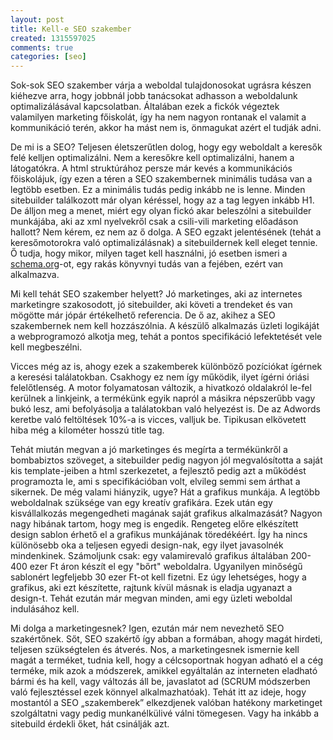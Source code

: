 ```yaml
---
layout: post
title: Kell-e SEO szakember
created: 1315597025
comments: true
categories: [seo]
---
```

Sok-sok SEO szakember várja a weboldal tulajdonosokat ugrásra készen kiéhezve arra, hogy jobbnál jobb tanácsokat adhasson a weboldalunk optimalizálásával kapcsolatban. Általában ezek a fickók végeztek valamilyen marketing főiskolát, így ha nem nagyon rontanak el valamit a kommunikáció terén, akkor ha mást nem is, önmagukat azért el tudják adni.

De mi is a SEO? Teljesen életszerűtlen dolog, hogy egy weboldalt a keresők felé kelljen optimalizálni. Nem a keresőkre kell optimalizálni, hanem a látogatókra. A html struktúrához persze már kevés a kommunikációs főiskolájuk, így ezen a téren a SEO szakembernek minimális tudása van a legtöbb esetben. Ez a minimális tudás pedig inkább ne is lenne. Minden sitebuilder találkozott már olyan kéréssel, hogy az a tag legyen inkább H1. De álljon meg a menet, miért egy olyan fickó akar beleszólni a sitebuilder munkájába, aki az xml nyelvekről csak a csili-vili marketing előadáson hallott? Nem kérem, ez nem az ő dolga. A SEO egzakt jelentésének (tehát a keresőmotorokra való optimalizálásnak) a sitebuildernek kell eleget tennie. Ő tudja, hogy mikor, milyen taget kell használni, jó esetben ismeri a <a href="http://schema.org">schema.org</a>-ot, egy rakás könyvnyi tudás van a fejében, ezért van alkalmazva.

Mi kell tehát SEO szakember helyett? Jó marketinges, aki az internetes marketingre szakosodott, jó sitebuilder, aki követi a trendeket és van mögötte már jópár értékelhető referencia. De ő az, akihez a SEO szakembernek nem kell hozzászólnia. A készülő alkalmazás üzleti logikáját a webprogramozó alkotja meg, tehát a pontos specifikáció lefektetését vele kell megbeszélni.

Vicces még az is, ahogy ezek a szakemberek különböző pozíciókat ígérnek a keresési találatokban. Csakhogy ez nem így működik, ilyet ígérni óriási felelőtlenség. A motor folyamatosan változik, a hivatkozó oldalakról le-fel kerülnek a linkjeink, a termékünk egyik napról a másikra népszerűbb vagy bukó lesz, ami befolyásolja a találatokban való helyezést is. De az Adwords keretbe való feltöltések 10%-a is vicces, valljuk be. Tipikusan elkövetett hiba még a kilométer hosszú title tag.

Tehát miután megvan a jó marketinges és megírta a termékünkről a bombabiztos szöveget, a sitebuilder pedig nagyon jól megvalósította a saját kis template-jeiben a html szerkezetet, a fejlesztő pedig azt a működést programozta le, ami s specifikációban volt, elvileg semmi sem árthat a sikernek. De még valami hiányzik, ugye? Hát a grafikus munkája. A legtöbb weboldalnak szüksége van egy kreatív grafikára. Ezek után egy kisvállalkozás megengedheti magának saját grafikus alkalmazását? Nagyon nagy hibának tartom, hogy meg is engedik. Rengeteg előre elkészített design sablon érhető el a grafikus munkájának töredékéért. Így ha nincs különösebb oka a teljesen egyedi design-nak, egy ilyet javasolnék mindenkinek. Számoljunk csak: egy valamirevaló grafikus általában 200-400 ezer Ft áron készít el egy "bőrt" weboldalra. Ugyanilyen minőségű sablonért legfeljebb 30 ezer Ft-ot kell fizetni. Ez úgy lehetséges, hogy a grafikus, aki ezt készítette, rajtunk kívül másnak is eladja ugyanazt a design-t. Tehát ezután már megvan minden, ami egy üzleti weboldal indulásához kell.

Mi dolga a marketingesnek? Igen, ezután már nem nevezhető SEO szakértőnek. Sőt, SEO szakértő így abban a formában, ahogy magát hirdeti, teljesen szükségtelen és átverés. Nos, a marketingesnek ismernie kell magát a terméket, tudnia kell, hogy a célcsoportnak hogyan adható el a cég terméke, mik azok a módszerek, amikkel egyáltalán az interneten eladható bármi és ha kell, vagy változás áll be, javaslatot ad (SCRUM módszerben való fejlesztéssel ezek könnyel alkalmazhatóak). Tehát itt az ideje, hogy mostantól a SEO „szakemberek” elkezdjenek valóban hatékony marketinget szolgáltatni vagy pedig munkanélkülivé válni tömegesen. Vagy ha inkább a sitebuild érdekli őket, hát csinálják azt.
